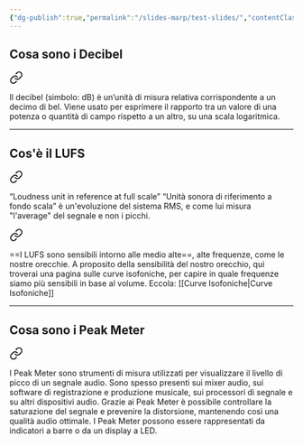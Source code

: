 ```yaml
---
{"dg-publish":true,"permalink":"/slides-marp/test-slides/","contentClasses":"no-lines"}
---
```




<style >
h2#descrizione {
  display: none
}
</style>

## Cosa sono i Decibel


<div class="transclusion internal-embed is-loaded"><a class="markdown-embed-link" href="/notes/decibel-d-b/#1d5d44" aria-label="Open link"><svg xmlns="http://www.w3.org/2000/svg" width="24" height="24" viewBox="0 0 24 24" fill="none" stroke="currentColor" stroke-width="2" stroke-linecap="round" stroke-linejoin="round" class="svg-icon lucide-link"><path d="M10 13a5 5 0 0 0 7.54.54l3-3a5 5 0 0 0-7.07-7.07l-1.72 1.71"></path><path d="M14 11a5 5 0 0 0-7.54-.54l-3 3a5 5 0 0 0 7.07 7.07l1.71-1.71"></path></svg></a><div class="markdown-embed">



Il decibel (simbolo: dB) è un’unità di misura relativa corrispondente a un decimo di bel. Viene usato per esprimere il rapporto tra un valore di una potenza o quantità di campo rispetto a un altro, su una scala logaritmica.  

</div></div>



---

<!-- .element: style="font-size: 40px" -->
## Cos'è il LUFS


<div class="transclusion internal-embed is-loaded"><a class="markdown-embed-link" href="/notes/lufs/#d040ce" aria-label="Open link"><svg xmlns="http://www.w3.org/2000/svg" width="24" height="24" viewBox="0 0 24 24" fill="none" stroke="currentColor" stroke-width="2" stroke-linecap="round" stroke-linejoin="round" class="svg-icon lucide-link"><path d="M10 13a5 5 0 0 0 7.54.54l3-3a5 5 0 0 0-7.07-7.07l-1.72 1.71"></path><path d="M14 11a5 5 0 0 0-7.54-.54l-3 3a5 5 0 0 0 7.07 7.07l1.71-1.71"></path></svg></a><div class="markdown-embed">



“Loudness unit in reference at full scale” “Unità sonora di riferimento a fondo scala” è un'evoluzione del sistema RMS, e come lui misura "l'average" del segnale e non i picchi. 

</div></div>
 


<div class="transclusion internal-embed is-loaded"><a class="markdown-embed-link" href="/notes/lufs/#6a2a89" aria-label="Open link"><svg xmlns="http://www.w3.org/2000/svg" width="24" height="24" viewBox="0 0 24 24" fill="none" stroke="currentColor" stroke-width="2" stroke-linecap="round" stroke-linejoin="round" class="svg-icon lucide-link"><path d="M10 13a5 5 0 0 0 7.54.54l3-3a5 5 0 0 0-7.07-7.07l-1.72 1.71"></path><path d="M14 11a5 5 0 0 0-7.54-.54l-3 3a5 5 0 0 0 7.07 7.07l1.71-1.71"></path></svg></a><div class="markdown-embed">



==I LUFS sono sensibili intorno alle medio alte==, alte frequenze, come le nostre orecchie.
A proposito della sensibilità del nostro orecchio, qui troverai una pagina sulle curve isofoniche, per capire in quale frequenze siamo più sensibili in base al volume. Eccola: [[Curve Isofoniche\|Curve Isofoniche]] 

</div></div>
 

---

<!-- .element: style="font-size: 35px" -->
## Cosa sono i Peak Meter


<div class="transclusion internal-embed is-loaded"><a class="markdown-embed-link" href="/notes/peak-meter/#descrizione" aria-label="Open link"><svg xmlns="http://www.w3.org/2000/svg" width="24" height="24" viewBox="0 0 24 24" fill="none" stroke="currentColor" stroke-width="2" stroke-linecap="round" stroke-linejoin="round" class="svg-icon lucide-link"><path d="M10 13a5 5 0 0 0 7.54.54l3-3a5 5 0 0 0-7.07-7.07l-1.72 1.71"></path><path d="M14 11a5 5 0 0 0-7.54-.54l-3 3a5 5 0 0 0 7.07 7.07l1.71-1.71"></path></svg></a><div class="markdown-embed">



## Descrizione

I Peak Meter sono strumenti di misura utilizzati per visualizzare il livello di picco di un segnale audio. Sono spesso presenti sui mixer audio, sui software di registrazione e produzione musicale, sui processori di segnale e su altri dispositivi audio. Grazie ai Peak Meter è possibile controllare la saturazione del segnale e prevenire la distorsione, mantenendo così una qualità audio ottimale. I Peak Meter possono essere rappresentati da indicatori a barre o da un display a LED.


</div></div>




